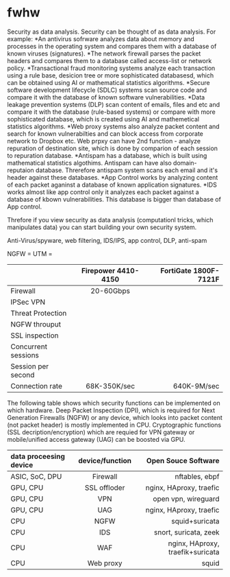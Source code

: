 # fwhw
Security as data analysis.
Security can be thought of as data analysis. For example:
*An antivirus sofrware analyzes data about memory and processes in the operating system and compares them with a database of known viruses (signatures).
*The network firewall parses the packet headers and compares them to a database called access-list or network policy.
*Transactional fraud monitoring systems analyze each transaction using a rule base, desicion tree or more sophisticated databasesd, which can be obtained using AI or mathematical statistics algorithms.
*Secure software development lifecycle (SDLC) systems scan source code and compare it with the database of known software vulnerabilities.
*Data leakage prevention systems (DLP) scan content of emails, files and etc and compare it with the database (rule-based systems) or compare with more sophisticated database, which is created using AI and mathemetical statistics algorithms.
*Web proxy systems also analyze packet content and search for known vulnerabilties and can block access from corporate network to Dropbox etc. Web prpxy can have 2nd function - analyze repuration of destination site, which is done by comparion of each session to repuration database.
*Antispam has a database, which is built using mathematical statistics algothims. Antispam can have also domain-reputaion database. Threrefore antispam system scans each email and it's header against these databases.
*App Control works by analyzing content of each packet aganinst a database of known application signatures.
*IDS works almost like app control only it analyzes each packet against a database of kbown vulnerabilities. This database is bigger than database of App control.

Threfore if you view security as data analysis (computationl tricks, which manipulates data) you can start building your own security system.
 

Anti-Virus/spyware, web filtering, IDS/IPS, app control, DLP, anti-spam

NGFW = UTM = 


|                       |Firepower 4410-4150    |FortiGate 1800F-7121F|
|:----------------------|:---------------------:|--------------------:|
|Firewall               |20-60Gbps              |                     |
|IPSec VPN              |                       |                     |
|Threat Protection      |                       |                     |
|NGFW throuput          |                       |                     |
|SSL inspection         |                       |                     |
|Concurrent sessions    |                       |                     |
|Session per second     |                       |                     |
|Connection rate        |68K-350K/sec           |640K-9M/sec          |


The following table shows which security functions can be implemented on which hardware.
Deep Packet Inspection (DPI), which is required for Next Generation Firewalls (NGFW) or any device, which looks into packet content (not packet header) is mostly implemented in CPU.
Cryptographic functions (SSL decription/encryption) which are requied for VPN gateway or mobile/unified access gateway (UAG) can be boosted via GPU.

|data proceesing device|device/function    |Open Souce Software              |
|:---------------------|:-----------------:|--------------------------------:|
|ASIC, SoC, DPU        |Firewall           |nftables, ebpf                   |
|GPU, CPU              |SSL offloder       |nginx, HAproxy, traefic          |
|GPU, CPU              |VPN                |open vpn, wireguard              |
|GPU, CPU              |UAG                |nginx, HAproxy, traefic          |
|CPU                   |NGFW               |squid+suricata                   |
|CPU                   |IDS                |snort, suricata, zeek            |
|CPU                   |WAF                |nginx, HAproxy, traefik+suricata |
|CPU                   |Web proxy          |squid                            |